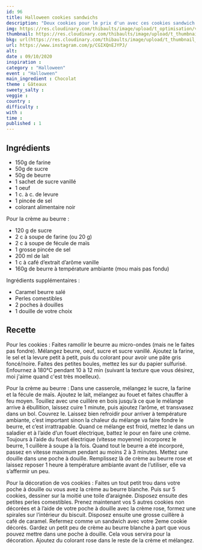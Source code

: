 ```yaml
---
id: 96
title: Halloween cookies sandwichs
description: "Deux cookies pour le prix d'un avec ces cookies sandwich liés à la crème au beurre."
img: https://res.cloudinary.com/thibaults/image/upload/t_optimisation/v1600524211/Recipes/20201009_halloween_cookies_sandwichs.jpg
thumbnail: https://res.cloudinary.com/thibaults/image/upload/t_thumbnail_josie/v1600524211/Recipes/20201009_halloween_cookies_sandwichs.jpg
bkg: url(https://res.cloudinary.com/thibaults/image/upload/t_thumbnail_josie/v1600524211/Recipes/20201009_halloween_cookies_sandwichs.jpg)
url: https://www.instagram.com/p/CGIXQnEJYPJ/
alt: 
date : 09/10/2020
inspiration : 
category : "Halloween"
event : "Halloween"
main_ingredient : Chocolat
theme : Gâteaux
sweety_salty : 
veggie : 
country :
difficulty :
with : 
time : 
published : 1
---
```


## Ingrédients
 - 150g de farine
 - 50g de sucre
 - 50g de beurre
 - 1 sachet de sucre vanillé
 - 1 oeuf
 - 1 c. à c. de levure
 - 1 pincée de sel
 - colorant alimentaire noir

Pour la crème au beurre :
 - 120 g de sucre
 - 2 c à soupe de farine (ou 20 g)
 - 2 c à soupe de fécule de maïs
 - 1 grosse pincée de sel
 - 200 ml de lait
 - 1 c à café d’extrait d’arôme vanille
 - 160g de beurre à température ambiante (mou mais pas fondu)

Ingrédients supplémentaires :
 - Caramel beurre salé
 - Perles comestibles
 - 2 poches à douilles
 - 1 douille de votre choix

## Recette
Pour les cookies :
Faites ramollir le beurre au micro-ondes (mais ne le faites pas fondre). Mélangez beurre, oeuf, sucre et sucre vanillé. Ajoutez la farine, le sel et la levure petit à petit, puis du colorant pour avoir une pâte gris foncé/noire. Faites des petites boules, mettez les sur du papier sulfurisé. Enfournez à 180°C pendant 10 à 12 min (suivant la texture que vous désirez, moi j'aime quand c'est très moelleux).

Pour la crème au beurre :
Dans une casserole, mélangez le sucre, la farine et la fécule de maïs. Ajoutez le lait, mélangez au fouet et faites chauffer à feu moyen. Touillez avec une cuillère en bois jusqu’à ce que le mélange arrive à ébullition, laissez cuire 1 minute, puis ajoutez l’arôme, et transvasez dans un bol. Couvrez le. Laissez bien refroidir pour arriver à température ambiante, c’est important sinon la chaleur du mélange va faire fondre le beurre, et c’est irrattrapable. Quand ce mélange est froid, mettez le dans un saladier et à l’aide d’un fouet électrique, battez le pour en faire une crème. Toujours à l’aide du fouet électrique (vitesse moyenne) incorporez le beurre, 1 cuillère à soupe à la fois. Quand tout le beurre a été incorporé, passez en vitesse maximum pendant au moins 2 à 3 minutes. Mettez une douille dans une poche à douille. Remplissez là de crème au beurre rose et laissez reposer 1 heure à température ambiante avant de l’utiliser, elle va s’affermir un peu.

Pour la décoration de vos cookies :
Faites un tout petit trou dans votre poche à douille ou vous avez la crème au beurre blanche. Puis sur 5 cookies, dessiner sur la moitié une toile d’araignée. Disposez ensuite des petites perles comestibles. Prenez maintenant vos 5 autres cookies non décorées et à l’aide de votre poche à douille avec la crème rose, formez une spirales sur l’intérieur du biscuit. Disposez ensuite une grosse cuillère à café de caramel. Refermez comme un sandwich avec votre 2eme cookie décorés. Gardez un petit peu de crème au beurre blanche à part que vous pouvez mettre dans une poche à douille. Cela vous servira pour la décoration. Ajoutez du colorant rose dans le reste de la crème et mélangez.